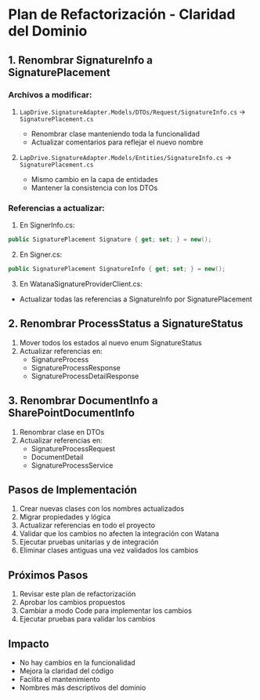 # Plan de Refactorización - Claridad del Dominio

## 1. Renombrar SignatureInfo a SignaturePlacement

### Archivos a modificar:
1. `LapDrive.SignatureAdapter.Models/DTOs/Request/SignatureInfo.cs` -> `SignaturePlacement.cs`
   - Renombrar clase manteniendo toda la funcionalidad
   - Actualizar comentarios para reflejar el nuevo nombre

2. `LapDrive.SignatureAdapter.Models/Entities/SignatureInfo.cs` -> `SignaturePlacement.cs`
   - Mismo cambio en la capa de entidades
   - Mantener la consistencia con los DTOs

### Referencias a actualizar:
1. En SignerInfo.cs:
```csharp
public SignaturePlacement Signature { get; set; } = new();
```

2. En Signer.cs:
```csharp
public SignaturePlacement SignatureInfo { get; set; } = new();
```

3. En WatanaSignatureProviderClient.cs:
- Actualizar todas las referencias a SignatureInfo por SignaturePlacement

## 2. Renombrar ProcessStatus a SignatureStatus

1. Mover todos los estados al nuevo enum SignatureStatus
2. Actualizar referencias en:
   - SignatureProcess
   - SignatureProcessResponse
   - SignatureProcessDetailResponse

## 3. Renombrar DocumentInfo a SharePointDocumentInfo

1. Renombrar clase en DTOs
2. Actualizar referencias en:
   - SignatureProcessRequest
   - DocumentDetail
   - SignatureProcessService

## Pasos de Implementación

1. Crear nuevas clases con los nombres actualizados
2. Migrar propiedades y lógica
3. Actualizar referencias en todo el proyecto
4. Validar que los cambios no afecten la integración con Watana
5. Ejecutar pruebas unitarias y de integración
6. Eliminar clases antiguas una vez validados los cambios

## Próximos Pasos

1. Revisar este plan de refactorización
2. Aprobar los cambios propuestos
3. Cambiar a modo Code para implementar los cambios
4. Ejecutar pruebas para validar los cambios

## Impacto

- No hay cambios en la funcionalidad
- Mejora la claridad del código
- Facilita el mantenimiento
- Nombres más descriptivos del dominio